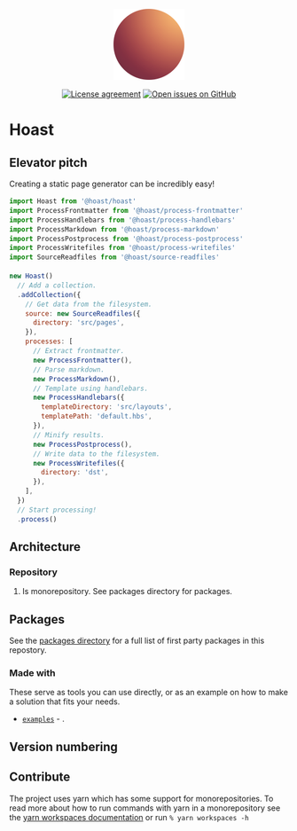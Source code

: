 <div align="center">

  [![](_assets/128.png)](https://hoast.js.org)

  [![License agreement](https://img.shields.io/github/license/hoast/hoast.svg?style=flat-square&maxAge=86400)](https://github.com/hoast/hoast/blob/master/LICENSE)
  [![Open issues on GitHub](https://img.shields.io/github/issues/hoast/hoast.svg?style=flat-square&maxAge=86400)](https://github.com/hoast/hoast/issues)

</div>

# Hoast

## Elevator pitch

Creating a static page generator can be incredibly easy!

```JavaScript
import Hoast from '@hoast/hoast'
import ProcessFrontmatter from '@hoast/process-frontmatter'
import ProcessHandlebars from '@hoast/process-handlebars'
import ProcessMarkdown from '@hoast/process-markdown'
import ProcessPostprocess from '@hoast/process-postprocess'
import ProcessWritefiles from '@hoast/process-writefiles'
import SourceReadfiles from '@hoast/source-readfiles'

new Hoast()
  // Add a collection.
  .addCollection({
    // Get data from the filesystem.
    source: new SourceReadfiles({
      directory: 'src/pages',
    }),
    processes: [
      // Extract frontmatter.
      new ProcessFrontmatter(),
      // Parse markdown.
      new ProcessMarkdown(),
      // Template using handlebars.
      new ProcessHandlebars({
        templateDirectory: 'src/layouts',
        templatePath: 'default.hbs',
      }),
      // Minify results.
      new ProcessPostprocess(),
      // Write data to the filesystem.
      new ProcessWritefiles({
        directory: 'dst',
      }),
    ],
  })
  // Start processing!
  .process()
```

## Architecture



### Repository

1. Is monorepository. See packages directory for packages.

## Packages

See the [packages directory](/packages) for a full list of first party packages in this repostory.

### Made with

These serve as tools you can use directly, or as an example on how to make a solution that fits your needs.

- [`examples`](/examples) - .

## Version numbering



## Contribute

The project uses yarn which has some support for monorepositories. To read more about how to run commands with yarn in a monorepository see the [yarn workspaces documentation](https://yarnpkg.com/features/workspaces) or run `% yarn workspaces -h`
